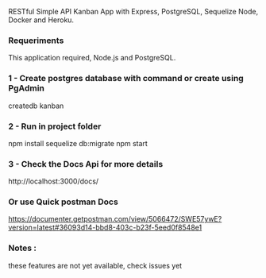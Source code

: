 RESTful Simple API Kanban App with Express, PostgreSQL, Sequelize Node, Docker and Heroku.

### Requeriments
This application required, Node.js and PostgreSQL.

### 1 - Create postgres database with command or create using PgAdmin 
createdb kanban

### 2 - Run in project folder 
npm install
sequelize db:migrate
npm start 

### 3 - Check the Docs Api for more details  
http://localhost:3000/docs/

### Or use Quick postman Docs
https://documenter.getpostman.com/view/5066472/SWE57ywE?version=latest#36093d14-bbd8-403c-b23f-5eed0f8548e1

### Notes : 
these features are not yet available, check issues yet
